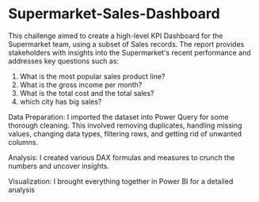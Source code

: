 # Supermarket-Sales-Dashboard
This challenge aimed to create a high-level KPI Dashboard for the Supermarket team, using a subset of Sales records. The report provides stakeholders with insights into the Supermarket's recent performance and addresses key questions such as: 
1. What is the most popular sales product line?
2. What is the gross income per month?
3. What is the total cost and the total sales?
4. which city has big sales?


Data Preparation: I imported the dataset into Power Query for some thorough cleaning. This involved removing duplicates, handling missing values, changing data types, filtering rows, and getting rid of unwanted columns.

Analysis: I created various DAX formulas and measures to crunch the numbers and uncover insights.

Visualization: I brought everything together in Power BI for a detailed analysis  
